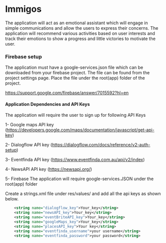 # Immigos
The application will act as an emotional assistant which will engage in simple communications and allow the users to express their concerns. The application will recommend various activities based on user interests and track their emotions to show a progress and little victories to motivate the user.

### Firebase setup

The application must have a google-services.json file which can be downloaded from your firebase project. The file can be found from the project settings page. Place the file under the root(app) folder of the project.

https://support.google.com/firebase/answer/7015592?hl=en


#### Application Dependencies and API Keys

The application will require the user to sign up for following API Keys

1- Google maps API key (https://developers.google.com/maps/documentation/javascript/get-api-key)

2- Dialogflow API key (https://dialogflow.com/docs/reference/v2-auth-setup)

3- Eventfinda API key (https://www.eventfinda.com.au/api/v2/index)

4- NewsAPI API key (https://newsapi.org/)

5- Firebase The application will require google-services.JSON under the root(app) folder

Create a strings.xml file under res/values/  and add all the api keys as shown below.

```xml
    <string name="dialogflow_key">Your_key</string>
    <string name="newsAPI_key">Your_key</string>
    <string name="eventBriteAPI_key">Your_key</string>
    <string name="googleMaps_key">Your_key</string>
    <string name="placesAPI_key">Your key</string>
    <string name="eventfinda_username">your username</string>
    <string name="eventfinda_password">your password</string>
```
